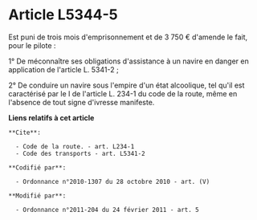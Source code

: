 # Article L5344-5

Est puni de trois mois d'emprisonnement et de 3 750 € d'amende le fait, pour le pilote : 

1° De méconnaître ses obligations d'assistance à un navire en danger en application de l'article L. 5341-2 ; 

2° De conduire un navire sous l'empire d'un état alcoolique, tel qu'il est caractérisé par le I de l'article L. 234-1 du code
de la route, même en l'absence de tout signe d'ivresse manifeste.

**Liens relatifs à cet article**

	**Cite**:

	  - Code de la route. - art. L234-1
	  - Code des transports - art. L5341-2

	**Codifié par**:

	  - Ordonnance n°2010-1307 du 28 octobre 2010 - art. (V)

	**Modifié par**:

	  - Ordonnance n°2011-204 du 24 février 2011 - art. 5
